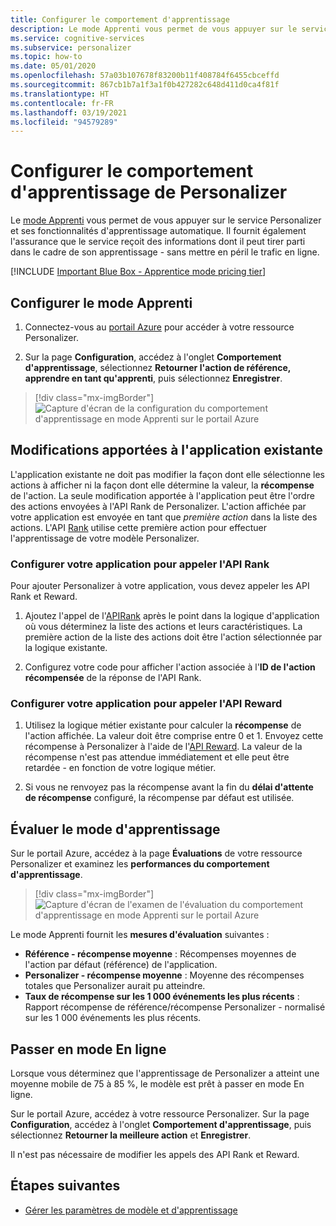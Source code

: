 ```yaml
---
title: Configurer le comportement d'apprentissage
description: Le mode Apprenti vous permet de vous appuyer sur le service Personalizer et ses fonctionnalités d'apprentissage automatique. Il fournit également des mesures indiquant que le service reçoit des informations dont il peut tirer parti dans le cadre de son apprentissage - sans mettre en péril le trafic en ligne.
ms.service: cognitive-services
ms.subservice: personalizer
ms.topic: how-to
ms.date: 05/01/2020
ms.openlocfilehash: 57a03b107678f83200b11f408784f6455cbceffd
ms.sourcegitcommit: 867cb1b7a1f3a1f0b427282c648d411d0ca4f81f
ms.translationtype: HT
ms.contentlocale: fr-FR
ms.lasthandoff: 03/19/2021
ms.locfileid: "94579289"
---
```

# <a name="configure-the-personalizer-learning-behavior"></a>Configurer le comportement d'apprentissage de Personalizer

Le [mode Apprenti](concept-apprentice-mode.md) vous permet de vous appuyer sur le service Personalizer et ses fonctionnalités d'apprentissage automatique. Il fournit également l'assurance que le service reçoit des informations dont il peut tirer parti dans le cadre de son apprentissage - sans mettre en péril le trafic en ligne.

[!INCLUDE [Important Blue Box - Apprentice mode pricing tier](./includes/important-apprentice-mode.md)]

## <a name="configure-apprentice-mode"></a>Configurer le mode Apprenti

1. Connectez-vous au [portail Azure](https://portal.azure.com) pour accéder à votre ressource Personalizer.

1. Sur la page **Configuration**, accédez à l'onglet **Comportement d'apprentissage**, sélectionnez **Retourner l'action de référence, apprendre en tant qu'apprenti**, puis sélectionnez **Enregistrer**.

> [!div class="mx-imgBorder"]
> ![Capture d'écran de la configuration du comportement d'apprentissage en mode Apprenti sur le portail Azure](media/settings/configure-learning-behavior-azure-portal.png)

## <a name="changes-to-the-existing-application"></a>Modifications apportées à l'application existante

L'application existante ne doit pas modifier la façon dont elle sélectionne les actions à afficher ni la façon dont elle détermine la valeur, la **récompense** de l'action. La seule modification apportée à l'application peut être l'ordre des actions envoyées à l'API Rank de Personalizer. L'action affichée par votre application est envoyée en tant que _première action_ dans la liste des actions. L'API [Rank](https://westus2.dev.cognitive.microsoft.com/docs/services/personalizer-api/operations/Rank) utilise cette première action pour effectuer l'apprentissage de votre modèle Personalizer.

### <a name="configure-your-application-to-call-the-rank-api"></a>Configurer votre application pour appeler l'API Rank

Pour ajouter Personalizer à votre application, vous devez appeler les API Rank et Reward.

1. Ajoutez l'appel de l'[API ​​Rank](https://westus2.dev.cognitive.microsoft.com/docs/services/personalizer-api/operations/Rank) après le point dans la logique d'application où vous déterminez la liste des actions et leurs caractéristiques. La première action de la liste des actions doit être l'action sélectionnée par la logique existante.

1. Configurez votre code pour afficher l'action associée à l'**ID de l'action récompensée** de la réponse de l'API Rank.

### <a name="configure-your-application-to-call-reward-api"></a>Configurer votre application pour appeler l'API Reward

1. Utilisez la logique métier existante pour calculer la **récompense** de l'action affichée. La valeur doit être comprise entre 0 et 1. Envoyez cette récompense à Personalizer à l'aide de l'[API Reward](https://westus2.dev.cognitive.microsoft.com/docs/services/personalizer-api/operations/Reward). La valeur de la récompense n'est pas attendue immédiatement et elle peut être retardée - en fonction de votre logique métier.

1. Si vous ne renvoyez pas la récompense avant la fin du **délai d'attente de récompense** configuré, la récompense par défaut est utilisée.

## <a name="evaluate-apprentice-mode"></a>Évaluer le mode d'apprentissage

Sur le portail Azure, accédez à la page **Évaluations** de votre ressource Personalizer et examinez les **performances du comportement d'apprentissage**.

> [!div class="mx-imgBorder"]
> ![Capture d'écran de l'examen de l'évaluation du comportement d'apprentissage en mode Apprenti sur le portail Azure](media/settings/evaluate-apprentice-mode.png)

Le mode Apprenti fournit les **mesures d'évaluation** suivantes :
* **Référence - récompense moyenne** :  Récompenses moyennes de l'action par défaut (référence) de l'application.
* **Personalizer - récompense moyenne** : Moyenne des récompenses totales que Personalizer aurait pu atteindre.
* **Taux de récompense sur les 1 000 événements les plus récents** : Rapport récompense de référence/récompense Personalizer - normalisé sur les 1 000 événements les plus récents.

## <a name="switch-behavior-to-online-mode"></a>Passer en mode En ligne

Lorsque vous déterminez que l'apprentissage de Personalizer a atteint une moyenne mobile de 75 à 85 %, le modèle est prêt à passer en mode En ligne.

Sur le portail Azure, accédez à votre ressource Personalizer. Sur la page **Configuration**, accédez à l'onglet **Comportement d'apprentissage**, puis sélectionnez **Retourner la meilleure action** et **Enregistrer**.

Il n'est pas nécessaire de modifier les appels des API Rank et Reward.

## <a name="next-steps"></a>Étapes suivantes

* [Gérer les paramètres de modèle et d'apprentissage](how-to-manage-model.md)
